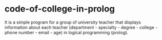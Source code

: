 # code-of-college-in-prolog

It is a simple program for a group of university teacher that displays information about each teacher (department - specialty - degree - college - phone number - email - age) in logical programming (prolog).
